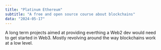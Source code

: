 ```yaml
---
title: "Platinum Ethereum"
subtitle: "A free and open source course about blockchains"
data: "2024-05-17"
---
```


A long term projects aimed at providing everthing a Web2 dev would need to get started in Web3.
Mostly revolving around the way blockchains work at a low level.
